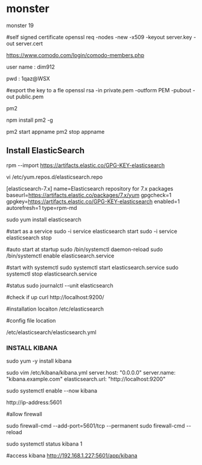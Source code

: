 # monster
monster 19

#self signed certificate
openssl req -nodes -new -x509 -keyout server.key -out server.cert


https://www.comodo.com/login/comodo-members.php

user name : dim912

pwd :
1qaz@WSX


#export the key to a fle
openssl rsa -in private.pem -outform PEM -pubout -out public.pem


pm2

npm install pm2 -g



pm2 start appname
pm2 stop appname



Install ElasticSearch
----------------------


rpm --import https://artifacts.elastic.co/GPG-KEY-elasticsearch


vi /etc/yum.repos.d/elasticsearch.repo

[elasticsearch-7.x]
name=Elasticsearch repository for 7.x packages
baseurl=https://artifacts.elastic.co/packages/7.x/yum
gpgcheck=1
gpgkey=https://artifacts.elastic.co/GPG-KEY-elasticsearch
enabled=1
autorefresh=1
type=rpm-md


sudo yum install elasticsearch


#start as a service
sudo -i service elasticsearch start
sudo -i service elasticsearch stop

#auto start at startup 
sudo /bin/systemctl daemon-reload
sudo /bin/systemctl enable elasticsearch.service

#start with systemctl
sudo systemctl start elasticsearch.service
sudo systemctl stop elasticsearch.service

#status
sudo journalctl --unit elasticsearch

#check if up
curl http://localhost:9200/

#installation locaiton
/etc/elasticsearch



#config file location

/etc/elasticsearch/elasticsearch.yml



### INSTALL KIBANA ###########

sudo yum -y install kibana


sudo vim /etc/kibana/kibana.yml
 server.host: "0.0.0.0"
 server.name: "kibana.example.com"
 elasticsearch.url: "http://localhost:9200"

sudo systemctl enable --now kibana


http://ip-address:5601 


#allow firewall

sudo firewall-cmd --add-port=5601/tcp --permanent
sudo firewall-cmd --reload

sudo systemctl status kibana 1

#access kibana
 http://192.168.1.227:5601/app/kibana

